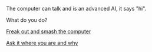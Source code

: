 The computer can talk and is an advanced AI, it says "hi".

What do you do?

[Freak out and smash the computer](../computer-ignores-you/computer-ignores-you.md)

[Ask it where you are and why](../explanation/explanation.md)